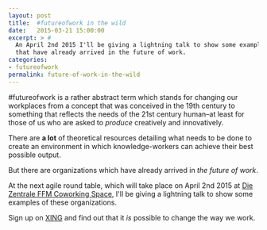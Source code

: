 ```yaml
---
layout: post
title:  #futureofwork in the wild
date:   2015-03-21 15:00:00
excerpt: > #
  An April 2nd 2015 I'll be giving a lightning talk to show some examples of organizations
  that have already arrived in the future of work.
categories:
- futureofwork
permalink: future-of-work-in-the-wild
---
```


\#futureofwork is a rather abstract term which stands for changing our workplaces from a concept that was conceived in 
the 19th century to something that reflects the needs of the 21st century human–at least for those of us who are asked 
to *produce* creatively and innovatively.

There are **a lot** of theoretical resources detailing what needs to be done to create an environment in which 
knowledge-workers can achieve their best possible output.

But there are organizations which have already arrived in *the future of work*.

At the next agile round table, which will take place on April 2nd 2015 at 
[Die Zentrale FFM Coworking Space](http://www.die-zentrale-ffm.de/), 
I'll be giving a lightning talk to show some examples of these organizations.

Sign up on [XING](https://www.xing.com/events/20-agiler-stammtisch-frankfurt-1532963) and find out that it *is* possible
to change the way we work.

